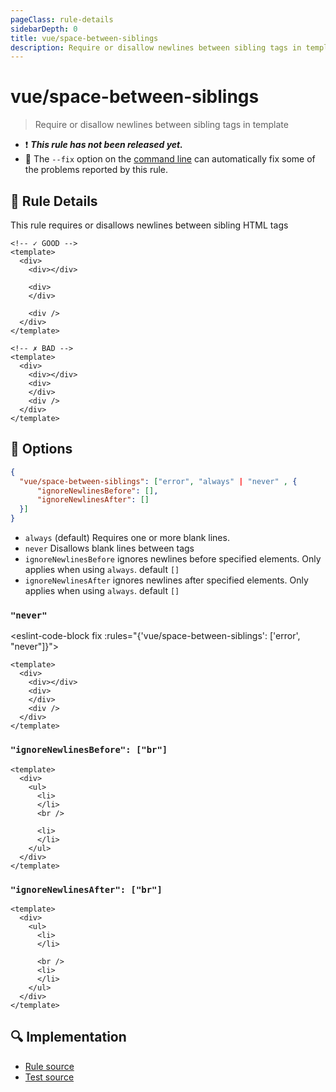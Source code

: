 ```yaml
---
pageClass: rule-details
sidebarDepth: 0
title: vue/space-between-siblings
description: Require or disallow newlines between sibling tags in template
---
```

# vue/space-between-siblings

> Require or disallow newlines between sibling tags in template

- :exclamation: <badge text="This rule has not been released yet." vertical="middle" type="error"> ***This rule has not been released yet.*** </badge>
- :wrench: The `--fix` option on the [command line](https://eslint.org/docs/user-guide/command-line-interface#fixing-problems) can automatically fix some of the problems reported by this rule.

## :book: Rule Details

This rule requires or disallows newlines between sibling HTML tags

<eslint-code-block fix :rules="{'vue/space-between-siblings': ['error']}">

```vue
<!-- ✓ GOOD -->
<template>
  <div>
    <div></div>

    <div>
    </div>

    <div />
  </div>
</template>
```

```vue
<!-- ✗ BAD -->
<template>
  <div>
    <div></div>
    <div>
    </div>
    <div />
  </div>
</template>
```

</eslint-code-block>

## :wrench: Options

```json
{
  "vue/space-between-siblings": ["error", "always" | "never" , {
      "ignoreNewlinesBefore": [],
      "ignoreNewlinesAfter": []
  }]
}
```

- `always` (default) Requires one or more blank lines.
- `never` Disallows blank lines between tags
- `ignoreNewlinesBefore` ignores newlines before specified elements. Only applies when using `always`.
    default `[]`
- `ignoreNewlinesAfter` ignores newlines after specified elements. Only applies when using `always`.
    default `[]`

### `"never"`

<eslint-code-block fix :rules="{'vue/space-between-siblings': ['error', "never"]}">

```vue
<template>
  <div>
    <div></div>
    <div>
    </div>
    <div />
  </div>
</template>
```

</eslint-code-block>

### `"ignoreNewlinesBefore": ["br"]`

<eslint-code-block fix :rules="{'vue/space-between-siblings': ['error', { ignoreNewlinesBefore: ['br'] }]}">

```vue
<template>
  <div>
    <ul>
      <li>
      </li>
      <br />

      <li>
      </li>
    </ul>
  </div>
</template>
```

</eslint-code-block>

### `"ignoreNewlinesAfter": ["br"]`

<eslint-code-block fix :rules="{'vue/space-between-siblings': ['error', { ignoreNewlinesAfter: ['br'] }]}">

```vue
<template>
  <div>
    <ul>
      <li>
      </li>
      
      <br />
      <li>
      </li>
    </ul>
  </div>
</template>
```

</eslint-code-block>

## :mag: Implementation

- [Rule source](https://github.com/vuejs/eslint-plugin-vue/blob/master/lib/rules/space-between-siblings.js)
- [Test source](https://github.com/vuejs/eslint-plugin-vue/blob/master/tests/lib/rules/space-between-siblings.js)
